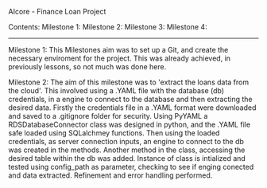 AIcore - Finance Loan Project 

Contents:
Milestone 1:
Milestone 2:
Milestone 3:
Milestone 4:

---------------------------------------------------------------

Milestone 1: 
This Milestones aim was to set up a Git, and create the necessary enviroment for the project. 
This was already achieved, in previously lessons, so not much was done here.

Milestone 2:
The aim of this milestone was to 'extract the loans data from the cloud'. 
This involved using a .YAML file with the database (db) credentials, in a engine to connect to the database and then extracting the desired data.
Firstly the credentials file in a .YAML format were downloaded and saved to a .gitignore folder for security.
Using PyYAML a RDSDatabaseConnector class was designed in python, and the .YAML file safe loaded using SQLalchmey functions.
Then using the loaded credentials, as server connection inputs, an engine to connect to the db was created in the methods. 
Another method in the class, accessing the desired table within the db was added. 
Instance of class is intialized and tested using config_path as parameter, checking to see if enging conected and data extracted.
Refinement and error handling performed. 
